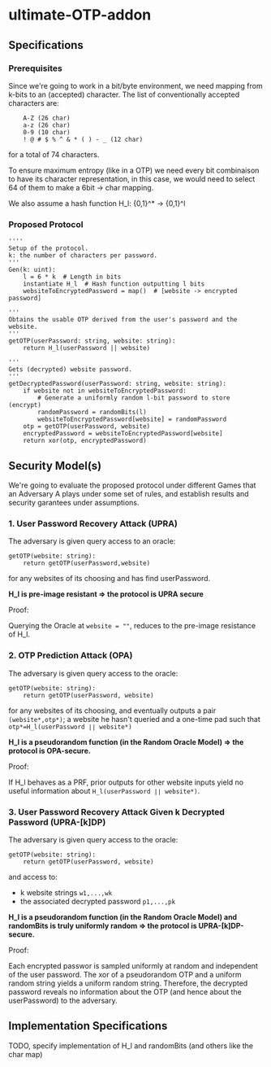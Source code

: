 # ultimate-OTP-addon

## Specifications

### Prerequisites
Since we're going to work in a bit/byte environment, we need mapping from k-bits to an (accepted) character.
The list of conventionally accepted characters are:

        A-Z (26 char)
        a-z (26 char)
        0-9 (10 char)
        ! @ # $ % ^ & * ( ) - _ (12 char)

for a total of 74 characters.

To ensure maximum entropy (like in a OTP) we need every bit combinaison to have its character representation, 
in this case, we would need to select 64 of them to make a 6bit -> char mapping.

We also assume a hash function H_l: {0,1}^* -> {0,1}^l

### Proposed Protocol
    ''''
    Setup of the protocol.
    k: the number of characters per password.
    '''
    Gen(k: uint): 
        l = 6 * k  # Length in bits
        instantiate H_l  # Hash function outputting l bits
        websiteToEncryptedPassword = map()  # [website -> encrypted password]

    '''
    Obtains the usable OTP derived from the user's password and the website.
    '''
    getOTP(userPassword: string, website: string):
        return H_l(userPassword || website)

    '''
    Gets (decrypted) website password.
    '''
    getDecryptedPassword(userPassword: string, website: string):
        if website not in websiteToEncryptedPassword:
            # Generate a uniformly random l-bit password to store (encrypt)
            randomPassword = randomBits(l)
            websiteToEncryptedPassword[website] = randomPassword
        otp = getOTP(userPassword, website)
        encryptedPassword = websiteToEncryptedPassword[website]
        return xor(otp, encryptedPassword)



## Security Model(s)
We're going to evaluate the proposed protocol under different Games that an Adversary A plays under some set of rules, and establish results and security garantees under assumptions.


### 1. User Password Recovery Attack (UPRA)
The adversary is given query access to an oracle:

    getOTP(website: string):
        return getOTP(userPassword,website)    
for any websites of its choosing and has find userPassword.

**H_l is pre-image resistant => the protocol is UPRA secure**

Proof:

Querying the Oracle at `website = ""`, reduces to the pre-image resistance of H_l.

### 2. OTP Prediction Attack (OPA)
The adversary is given query access to the oracle:

    getOTP(website: string):
        return getOTP(userPassword, website)
for any websites of its choosing, and eventually outputs a pair `(website*,otp*)`; a website he hasn't queried and a one-time pad such that `otp*=H_l(userPassword ∣∣ website*)`

**H_l​ is a pseudorandom function (in the Random Oracle Model) => the protocol is OPA-secure.**

Proof:

If H_l behaves as a PRF, prior outputs for other website inputs yield no useful information about `H_l(userPassword ∣∣ website*)`.

### 3. User Password Recovery Attack Given k Decrypted Password (UPRA-[k]DP)
The adversary is given query access to the oracle:

    getOTP(website: string):
        return getOTP(userPassword, website)
and access to:
- k website strings `w1,...,wk`
- the associated decrypted password `p1,...,pk`


**H_l​ is a pseudorandom function (in the Random Oracle Model) and randomBits is truly uniformly random => the protocol is UPRA-[k]DP-secure.**


Proof:

Each encrypted passwor is sampled uniformly at random and independent of the user password. The xor of a pseudorandom OTP and a uniform random string yields a uniform random string. Therefore, the decrypted password reveals no information about the OTP (and hence about the userPassword) to the adversary.

## Implementation Specifications
TODO, specify implementation of H_l and randomBits (and others like the char map)

